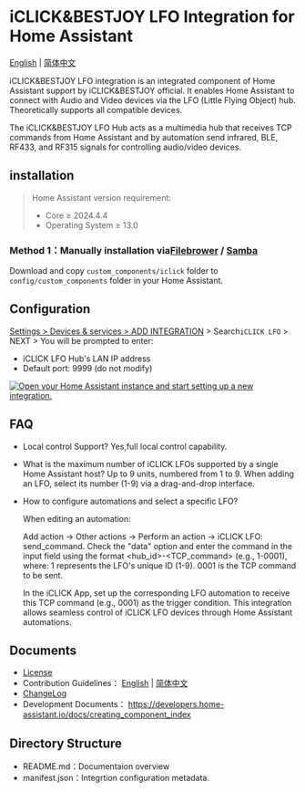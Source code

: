 # iCLICK&BESTJOY LFO Integration for Home Assistant

[English](./README.md) | [简体中文](./doc/README_zh.md)

iCLICK&BESTJOY LFO integration is an integrated component of Home Assistant support by iCLICK&BESTJOY official. It enables Home Assistant to connect with Audio and Video devices via the LFO (Little Flying Object) hub. Theoretically supports all compatible devices.

The iCLICK&BESTJOY LFO Hub acts as a multimedia hub that receives TCP commands from Home Assistant and by automation send infrared, BLE, RF433, and RF315 signals for controlling audio/video devices.

## installation

> Home Assistant version requirement:
>
> - Core $\geq$ 2024.4.4
> - Operating System $\geq$ 13.0

### Method 1：Manually installation via[Filebrower](https://github.com/alexbelgium/hassio-addons/tree/master/filebrowser) / [Samba](https://github.com/home-assistant/addons/tree/master/samba) 

Download and copy `custom_components/iclick` folder to `config/custom_components` folder in your Home Assistant.

## Configuration

[Settings > Devices & services > ADD INTEGRATION](https://my.home-assistant.io/redirect/brand/?brand=iclick) > Search`iCLICK LFO` > NEXT > You will be prompted to enter:
- iCLICK LFO Hub's LAN IP address
- Default port: 9999 (do not modify)

[![Open your Home Assistant instance and start setting up a new integration.](https://my.home-assistant.io/badges/config_flow_start.svg)](https://my.home-assistant.io/redirect/config_flow_start/?domain=iclick)


## FAQ

- Local control Support?
  Yes,full local control capability.

- What is the maximum number of iCLICK LFOs supported by a single Home Assistant host?
  Up to 9 units, numbered from 1 to 9. When adding an LFO, select its number (1-9) via a drag-and-drop interface.

- How to configure automations and select a specific LFO?
  
  When editing an automation:
  
  Add action → Other actions → Perform an action → iCLICK LFO: send_command.
  Check the "data" option and enter the command in the input field using the format <hub_id>-<TCP_command> (e.g., 1-0001), where:
  1 represents the LFO's unique ID (1-9).  0001 is the TCP command to be sent.
  
  In the iCLICK App, set up the corresponding LFO automation to receive this TCP command (e.g., 0001) as the trigger condition.
  This integration allows seamless control of iCLICK LFO devices through Home Assistant automations.

## Documents

- [License](../LICENSE.md)
- Contribution Guidelines： [English](../CONTRIBUTING.md) | [简体中文](./CONTRIBUTING_zh.md)
- [ChangeLog](../CHANGELOG.md)
- Development Documents： https://developers.home-assistant.io/docs/creating_component_index

## Directory Structure

- README.md：Documentaion overview
- manifest.json：Integrtion configuration metadata.
